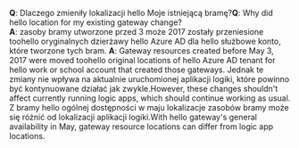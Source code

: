 <span data-ttu-id="7c355-101">**Q**: Dlaczego zmieniły lokalizacji hello Moje istniejącą bramę?</span><span class="sxs-lookup"><span data-stu-id="7c355-101">**Q**: Why did hello location for my existing gateway change?</span></span> <br/><span data-ttu-id="7c355-102">
**A**: zasoby bramy utworzone przed 3 może 2017 zostały przeniesione toohello oryginalnych dzierżawy hello Azure AD dla hello służbowe konto, które tworzone tych bram.</span><span class="sxs-lookup"><span data-stu-id="7c355-102">
**A**: Gateway resources created before May 3, 2017 were moved toohello original locations of hello Azure AD tenant for hello work or school account that created those gateways.</span></span> <span data-ttu-id="7c355-103">Jednak te zmiany nie wpływa na aktualnie uruchomionej aplikacji logiki, które powinno być kontynuowane działać jak zwykle.</span><span class="sxs-lookup"><span data-stu-id="7c355-103">However, these changes shouldn't affect currently running logic apps, which should continue working as usual.</span></span> <span data-ttu-id="7c355-104">Z bramy hello ogólnej dostępności w maju lokalizacje zasobów bramy może się różnić od lokalizacji aplikacji logiki.</span><span class="sxs-lookup"><span data-stu-id="7c355-104">With hello gateway's general availability in May, gateway resource locations can differ from logic app locations.</span></span>